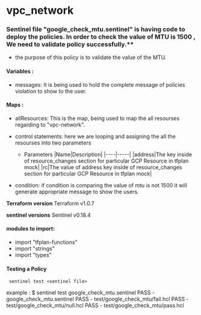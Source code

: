 # vpc_network


### Sentinel file "google_check_mtu.sentinel" is having code to deploy the policies. In order to check the value of MTU is 1500 , We need to validate  policy successfully.**

* the purpose of this policy is to validate the value of the MTU.

#### Variables :
* messages: It is being used to hold the complete message of policies violation to show to the user.

#### Maps :

* allResources: This is the map, being used to map the all resourses regarding to "vpc-network".

* control statements: here we are looping and assigning the all the resourses into two parameters 
    * Parameters
      |Name|Description|
      |----|-----|
      |address|The key inside of resource_changes section for particular GCP Resource in tfplan mock|
      |rc|The value of address key inside of resource_changes section for particular GCP Resource in tfplan mock|

* condition: if condition is comparing the value of mtu is not 1500 it will generate appropriate message to show the users.


**Terraform version**
Terraform v1.0.7

**sentinel versions**
Sentinel v0.18.4



#### modules to import:
* import "tfplan-functions"
* import "strings"
* import "types"

#### Testing a Policy
     sentinel test <sentinel file>
example :
$ sentinel test google_check_mtu.sentinel
  PASS - google_check_mtu.sentinel
  PASS - test/google_check_mtu/fail.hcl
  PASS - test/google_check_mtu/null.hcl
  PASS - test/google_check_mtu/pass.hcl


